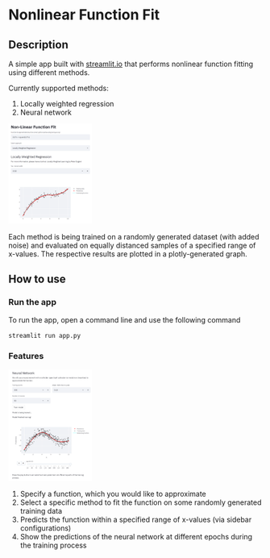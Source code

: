 # Nonlinear Function Fit 

## Description

A simple app built with [streamlit.io](https://streamlit.io/) that performs nonlinear function fitting using different methods.

Currently supported methods:
1. Locally weighted regression
2. Neural network

<img src="https://github.com/bmaag90/nonlinear-function-fit/blob/main/img/screenshot_1.png" width=33% height=33%>

Each method is being trained on a randomly generated dataset (with added noise) and evaluated on equally distanced samples of a specified range of x-values.
The respective results are plotted in a plotly-generated graph.

## How to use

### Run the app
To run the app, open a command line and use the following command

```bash
streamlit run app.py
```

### Features

<img src="https://github.com/bmaag90/nonlinear-function-fit/blob/main/img/screenshot_2.png" width=33% height=33%>

1. Specify a function, which you would like to approximate
2. Select a specific method to fit the function on some randomly generated training data
3. Predicts the function within a specified range of x-values (via sidebar configurations)
4. Show the predictions of the neural network at different epochs during the training process
